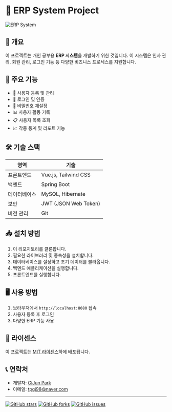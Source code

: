 # 🏢 ERP System Project

![ERP System](https://via.placeholder.com/800x400?text=ERP+System+Project)

## 📌 개요

이 프로젝트는 개인 공부용 **ERP 시스템**을 개발하기 위한 것입니다. 이 시스템은 인사 관리, 회원 관리, 로그인 기능 등 다양한 비즈니스 프로세스를 지원합니다.

## 🚀 주요 기능

- 👥 사용자 등록 및 관리
- 🔐 로그인 및 인증
- 🔑 비밀번호 재설정
- 📊 사용자 활동 기록
- 📋 사용자 목록 조회
- 📈 각종 통계 및 리포트 기능

## 🛠 기술 스택

| 영역 | 기술 |
|------|------|
| 프론트엔드 | Vue.js, Tailwind CSS |
| 백엔드 | Spring Boot |
| 데이터베이스 | MySQL, Hibernate |
| 보안 | JWT (JSON Web Token) |
| 버전 관리 | Git |

## 📥 설치 방법

1. 이 리포지토리를 클론합니다.
2. 필요한 라이브러리 및 종속성을 설치합니다.
3. 데이터베이스를 설정하고 초기 데이터를 불러옵니다.
4. 백엔드 애플리케이션을 실행합니다.
5. 프론트엔드를 실행합니다.

## 🖥 사용 방법

1. 브라우저에서 `http://localhost:8080` 접속
2. 사용자 등록 후 로그인
3. 다양한 ERP 기능 사용

## 📄 라이센스

이 프로젝트는 [MIT 라이센스](LICENSE)하에 배포됩니다.

## 📞 연락처

- 개발자: [GiJun Park](https://github.com/Park-GiJun)
- 이메일: tpgj98@naver.com

---

[![GitHub stars](https://img.shields.io/github/stars/Park-GiJun/ERPSystemProject?style=social)](https://github.com/Park-GiJun/ERPSystemProject/stargazers)
[![GitHub forks](https://img.shields.io/github/forks/Park-GiJun/ERPSystemProject?style=social)](https://github.com/Park-GiJun/ERPSystemProject/network/members)
[![GitHub issues](https://img.shields.io/github/issues/Park-GiJun/ERPSystemProject)](https://github.com/Park-GiJun/ERPSystemProject/issues)